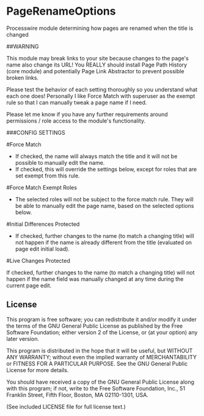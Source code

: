 PageRenameOptions
================

Processwire module determining how pages are renamed when the title is changed

##WARNING

This module may break links to your site because changes to the page's name also change its URL!
You REALLY should install Page Path History (core module) and potentially Page Link Abstractor to prevent possible broken links.

Please test the behavior of each setting thoroughly so you understand what each one does! Personally I like Force Match with superuser as the exempt rule so that I can manually tweak a page name if I need.

Please let me know if you have any further requirements around permissions / role access to the module's functionality.


###CONFIG SETTINGS

#Force Match

* If checked, the name will always match the title and it will not be possible to manually edit the name.
* If checked, this will override the settings below, except for roles that are set exempt from this rule.


#Force Match Exempt Roles

* The selected roles will not be subject to the force match rule. They will be able to manually edit the page name, based on the selected options below.


#Initial Differences Protected

* If checked, further changes to the name (to match a changing title) will not happen if the name is already different from the title (evaluated on page edit initial load).


#Live Changes Protected

If checked, further changes to the name (to match a changing title) will not happen if the name field was manually changed at any time during the current page edit.


## License

This program is free software; you can redistribute it and/or
modify it under the terms of the GNU General Public License
as published by the Free Software Foundation; either version 2
of the License, or (at your option) any later version.

This program is distributed in the hope that it will be useful,
but WITHOUT ANY WARRANTY; without even the implied warranty of
MERCHANTABILITY or FITNESS FOR A PARTICULAR PURPOSE.  See the
GNU General Public License for more details.

You should have received a copy of the GNU General Public License
along with this program; if not, write to the Free Software
Foundation, Inc., 51 Franklin Street, Fifth Floor, Boston, MA  02110-1301, USA.

(See included LICENSE file for full license text.)